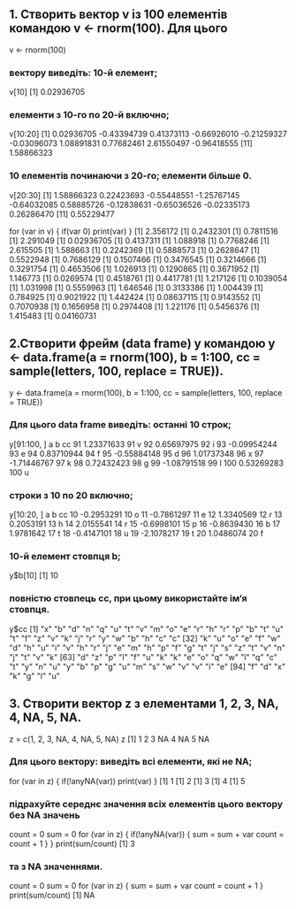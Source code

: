 ## 1. Створить вектор v із 100 елементів командою v <- rnorm(100). Для цього
 v <- rnorm(100)
### вектору виведіть: 10-й елемент;
 v[10]
[1] 0.02936705
### елементи з 10-го по 20-й включно;
 v[10:20]
 [1]  0.02936705 -0.43394739  0.41373113 -0.66926010 -0.21259327 -0.03096073  1.08891831  0.77682461  2.61550497 -0.96418555
[11]  1.58866323
### 10 елементів починаючи з 20-го; елементи більше 0.
 v[20:30]
 [1]  1.58866323  0.22423693 -0.55448551 -1.25767145 -0.64032085  0.58885726 -0.12838631 -0.65036526 -0.02335173  0.26286470
[11]  0.55229477
 
for (var in v) {
  if(var  0)
    print(var)
}
[1] 2.356172
[1] 0.2432301
[1] 0.7811516
[1] 2.291049
[1] 0.02936705
[1] 0.4137311
[1] 1.088918
[1] 0.7768246
[1] 2.615505
[1] 1.588663
[1] 0.2242369
[1] 0.5888573
[1] 0.2628647
[1] 0.5522948
[1] 0.7686129
[1] 0.1507466
[1] 0.3476545
[1] 0.3214666
[1] 0.3291754
[1] 0.4653506
[1] 1.026913
[1] 0.1290865
[1] 0.3671952
[1] 1.146773
[1] 0.0269574
[1] 0.4518761
[1] 0.4417781
[1] 1.217126
[1] 0.1039054
[1] 1.031998
[1] 0.5559963
[1] 1.646546
[1] 0.3133386
[1] 1.004439
[1] 0.784925
[1] 0.9021922
[1] 1.442424
[1] 0.08637115
[1] 0.9143552
[1] 0.7070938
[1] 0.1656958
[1] 0.2974408
[1] 1.221176
[1] 0.5456376
[1] 1.415483
[1] 0.04160731
 
## 2.Створити фрейм (data frame) y командою y <- data.frame(a = rnorm(100), b = 1:100, cc = sample(letters, 100, replace = TRUE)).

 y <- data.frame(a = rnorm(100), b = 1:100, cc = sample(letters, 100, replace = TRUE))
### Для цього data frame виведіть: останні 10 строк;
 y[91:100, ]
              a   b cc
91   1.23371633  91  v
92   0.65697975  92  i
93  -0.09954244  93  e
94   0.83710944  94  f
95  -0.55884148  95  d
96   1.01737348  96  x
97  -1.71446767  97  k
98   0.72432423  98  g
99  -1.08791518  99  l
100  0.53269283 100  u

### строки з 10 по 20 включно;
 y[10:20, ]
            a  b cc
10 -0.2953291 10  o
11 -0.7861297 11  e
12  1.3340569 12  r
13  0.2053191 13  h
14  2.0155541 14  r
15 -0.6998101 15  p
16 -0.8639430 16  b
17  1.9781642 17  t
18 -0.4147101 18  u
19 -2.1078217 19  t
20  1.0486074 20  f

### 10-й елемент стовпця b;
 y$b[10]
[1] 10
### повністю стовпець cc, при цьому використайте ім’я стовпця.
 y$cc 
  [1] "x" "b" "d" "n" "q" "u" "t" "v" "m" "o" "e" "r" "h" "r" "p" "b" "t" "u" "t" "f" "z" "v" "k" "j" "r" "y" "w" "b" "h" "c" "c"
 [32] "k" "u" "o" "e" "f" "w" "d" "h" "u" "i" "v" "h" "r" "j" "e" "m" "h" "p" "f" "g" "t" "j" "s" "z" "t" "v" "n" "j" "t" "v" "k"
 [63] "d" "z" "p" "l" "f" "u" "k" "k" "e" "o" "q" "w" "l" "q" "c" "t" "y" "n" "u" "y" "b" "p" "g" "u" "m" "s" "w" "v" "v" "i" "e"
 [94] "f" "d" "x" "k" "g" "l" "u"
 
## 3. Створити вектор z з елементами 1, 2, 3, NA, 4, NA, 5, NA.
 z = c(1, 2, 3, NA, 4, NA, 5, NA)
 z
[1]  1  2  3 NA  4 NA  5 NA

### Для цього вектору: виведіть всі елементи, які не NA;
 for (var in z) {
   if(!anyNA(var))
     print(var)
 }
[1] 1
[1] 2
[1] 3
[1] 4
[1] 5

### підрахуйте середнє значення всіх елементів цього вектору без NA значень
 count = 0
 sum = 0
 for (var in z) {
   if(!anyNA(var)) {
     sum = sum + var
     count = count + 1
   }
 }
 print(sum/count)
[1] 3

### та з NA значеннями.
 count = 0
 sum = 0
 for (var in z) {
     sum = sum + var
     count = count + 1
 }
 print(sum/count)
[1] NA
